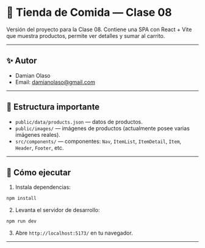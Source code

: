 # 🍰 Tienda de Comida — Clase 08

Versión del proyecto para la Clase 08. Contiene una SPA con React + Vite que muestra productos, permite ver detalles y sumar al carrito.

---

## ✨ Autor
- Damian Olaso
- Email: damianolaso@gmail.com

---

## 🧭 Estructura importante
- `public/data/products.json` — datos de productos.
- `public/images/` — imágenes de productos (actualmente posee varias imágenes reales).
- `src/components/` — componentes: `Nav`, `ItemList`, `ItemDetail`, `Item`, `Header`, `Footer`, etc.

---

## 🚀 Cómo ejecutar
1. Instala dependencias:

```powershell
npm install
```

2. Levanta el servidor de desarrollo:

```powershell
npm run dev
```

3. Abre `http://localhost:5173/` en tu navegador.
---
